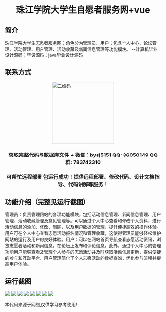 <p><h1 align="center">珠江学院大学生自愿者服务网+vue</h1></p>

## 简介
珠江学院大学生志愿者服务网：角色分为管理员、用户；包含个人中心、论坛管理、活动管理、用户管理、活动收藏及新闻信息管理等功能模块。    --计算机毕业设计源码；毕设源码；java毕业设计源码


## 联系方式
<img src="https://bs-1329754181.cos.ap-shanghai.myqcloud.com/wx.jpg" alt="二维码" style="display: block; margin: 0 auto;" width="200px">
<p><h3 align="center">获取完整代码与数据库文件 + 微信：bysj5151 QQ: 86050149 QQ群: 783742310</h3></p>
<p><h3 align="center">可帮忙远程部署 包运行成功！提供远程部署、修改代码、设计文档指导、代码讲解等服务！</h3></p>

## 功能介绍（完整见运行截图）
管理员：负责管理网站的各项功能模块，包括活动信息管理、新闻信息管理、用户管理、活动收藏管理及意见管理等。可以通过个人中心查看和修改个人资料，进行活动信息的添加、修改、删除，以及用户数据的管理，提升便捷高效的操作体验。用户可在个人中心查看志愿活动报名情况和管理收藏，这使得管理员能够轻松维护网站的运行及用户的良好体验。用户：可以在网站首页导航查看志愿活动资讯，浏览志愿者活动和新闻信息，在论坛上发布和评论信息。此外，通过个人中心的管理功能用户能够查看及管理个人参与的志愿活动并及时获取活动信息更新，提供便捷的参与和互动平台。用户管理简化了个人志愿活动的数据查询，优化参与流程并提高用户体验。


## 运行截图
![](https://bs-1329754181.cos.ap-shanghai.myqcloud.com/ssm/ZhuJiangCollegeStudentVolunteerService/img/001.jpg)
![](https://bs-1329754181.cos.ap-shanghai.myqcloud.com/ssm/ZhuJiangCollegeStudentVolunteerService/img/002.jpg)
![](https://bs-1329754181.cos.ap-shanghai.myqcloud.com/ssm/ZhuJiangCollegeStudentVolunteerService/img/003.jpg)
![](https://bs-1329754181.cos.ap-shanghai.myqcloud.com/ssm/ZhuJiangCollegeStudentVolunteerService/img/004.jpg)
![](https://bs-1329754181.cos.ap-shanghai.myqcloud.com/ssm/ZhuJiangCollegeStudentVolunteerService/img/005.jpg)
![](https://bs-1329754181.cos.ap-shanghai.myqcloud.com/ssm/ZhuJiangCollegeStudentVolunteerService/img/006.jpg)
![](https://bs-1329754181.cos.ap-shanghai.myqcloud.com/ssm/ZhuJiangCollegeStudentVolunteerService/img/007.jpg)
![](https://bs-1329754181.cos.ap-shanghai.myqcloud.com/ssm/ZhuJiangCollegeStudentVolunteerService/img/008.jpg)

<p>本代码来源于网络,仅供学习参考使用!</p>
